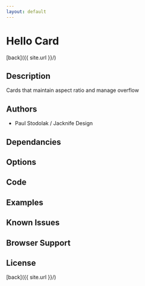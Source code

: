 ```yaml
---
layout: default
---
```


# Hello Card
[back]({{ site.url }}/)

## Description
Cards that maintain aspect ratio and manage overflow

## Authors
- Paul Stodolak / Jacknife Design

## Dependancies

## Options

## Code

## Examples

## Known Issues

## Browser Support

## License

[back]({{ site.url }}/)